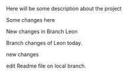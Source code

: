 Here will be some description about the project


Some changes here 

New changes in Branch Leon


Branch changes of Leon today. 

new changes

edit Readme file on local branch.